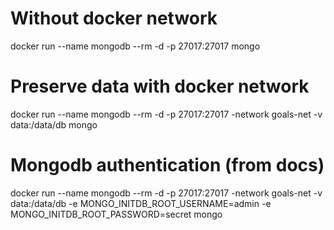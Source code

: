 # Without docker network
docker run --name mongodb --rm -d -p 27017:27017 mongo

# Preserve data with docker network
docker run --name mongodb --rm -d -p 27017:27017 -network goals-net -v data:/data/db mongo

# Mongodb authentication (from docs)
docker run --name mongodb --rm -d -p 27017:27017 -network goals-net -v data:/data/db
-e MONGO_INITDB_ROOT_USERNAME=admin -e MONGO_INITDB_ROOT_PASSWORD=secret
mongo